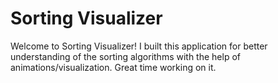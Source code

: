 # Sorting Visualizer

Welcome to Sorting Visualizer! I built this application for better understanding of the sorting algorithms with the help of animations/visualization. Great time working on it.
